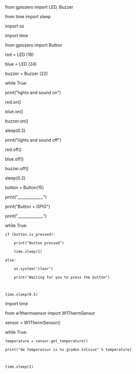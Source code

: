 from gpiozero import LED, Buzzer 

from time import sleep 

import os 

import time  

from gpiozero import Button 

  

red = LED (18) 

blue = LED (24) 

buzzer = Buzzer (22) 

  

while True:  

  print("lights and sound on") 

  red.on() 

  blue.on() 

  buzzer.on() 

  sleep(0.2) 

  

  print("lights and sound off") 

  red.off() 

  blue.off() 

  buzzer.off() 

  sleep(0.2) 

   

button = Button(15) 

print("_____________") 

print("Button + GPIO") 

print("_____________") 

  

while True: 

    if (button.is_pressed): 

        print("Button pressed") 

        time.sleep(1) 

    else: 

        os.system("clear") 

        print("Waiting for you to press the button") 

         

    time.sleep(0.5) 

import time 

from w1thermsensor import W1ThermSensor 

  

sensor = W1ThermSensor() 

  

while True: 

    temperature = sensor.get_temperature() 

    print("de temperatuur is %s graden Celsius" % temperature) 

     

    time.sleep(1) 
